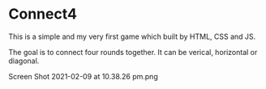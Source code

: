 # Connect4

This is a simple and my very first game which built by HTML, CSS and JS. 

The goal is to connect four rounds together. It can be verical, horizontal  or diagonal.


Screen Shot 2021-02-09 at 10.38.26 pm.png

